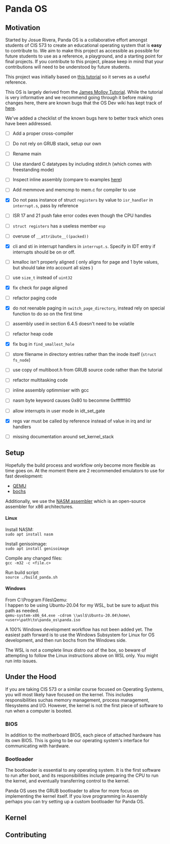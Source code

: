 # Panda OS
## Motivation
Started by Josue Rivera, Panda OS is a collaborative effort amongst students of CIS 573 to create an educational operating system that is **easy** to contribute to. We aim to make 
this project as accessible as possible for future students to use as a reference, 
a playground, and a starting point for final projects. If you contribute to this project, please keep in mind that your contributions will need to be understood by future students.

This project was initially based on [this tutorial](https://web.archive.org/web/20160408171631/http://www.jamesmolloy.co.uk/tutorial_html/1.-Environment%20setup.html) so it serves as a useful reference.

This OS is largely derived from the [James Molloy Tutorial](http://www.jamesmolloy.co.uk/tutorial_html/). While the tutorial is very informative and we recommend going through it before making changes here, there are known bugs that the OS Dev wiki has kept track of [here](https://wiki.osdev.org/James_Molloy's_Tutorial_Known_Bugs). 

We've added a checklist of the known bugs here to better track which ones have been addressed. 

- [ ] Add a proper cross-compiler
- [ ] Do not rely on GRUB stack, setup our own
- [ ] Rename main
- [ ] Use standard C datatypes by including stdint.h (which comes with freestanding mode)
- [ ] Inspect inline assembly (compare to examples [here](https://wiki.osdev.org/Inline_Assembly/Examples))
- [ ] Add memmove and memcmp to mem.c for compiler to use
- [x] Do not pass instance of struct `registers` by value to `isr_handler` in `interrupt.s`, pass by reference
- [ ] ISR 17 and 21 push fake error codes even though the CPU handles
- [ ] `struct registers` has a useless member `esp`
- [ ] overuse of `__attribute__((packed))`
- [x] cli and sti in interrupt handlers in `interrupt.s`. Specify in IDT entry if interrupts should be on or off.
- [ ] kmalloc isn't properly aligned ( only aligns for page and 1 byte values, but should take into account all sizes )
- [ ] use `size_t` instead of `uint32`
- [x] fix check for page aligned
- [ ] refactor paging code
- [x] do not reenable paging in `switch_page_directory`, instead rely on special function to do so on the first time
- [ ] assembly used in section 6.4.5 doesn't need to be volatile
- [ ] refactor heap code
- [x] fix bug in `find_smallest_hole`
- [ ] store filename in directory entries rather than the inode itself (`struct fs_node`)
- [ ] use copy of multiboot.h from GRUB source code rather than the tutorial
- [ ] refactor multitasking code
- [ ] inline assembly optimmiser with gcc
- [ ] nasm byte keyword causes 0x80 to becomme 0xffffff80
- [ ] allow interrupts in user mode in idt_set_gate
- [x] regs var must be called by reference instead of value in irq and isr handlers
- [ ] missing documentation around set_kernel_stack


## Setup

Hopefully the build process and workflow only become more flexible as time goes on. 
At the moment there are 2 recommended emulators to use for fast development:
- [QEMU](https://www.qemu.org/)
- [bochs](http://bochs.sourceforge.net/)

Additionally, we use the [NASM assembler](https://www.nasm.us/xdoc/2.15.05/html/nasmdoc1.html#section-1.1) 
which is an open-source assembler for x86 architectures. 

#### Linux

Install NASM:\
`sudo apt install nasm`

Install genisoimage:\
`sudo apt install genisoimage`

Compile any changed files:\
`gcc -m32 -c <file.c>`

Run build script:\
`source ./build_panda.sh`

#### Windows

From C:\Program Files\Qemu:\
I happen to be using Ubuntu-20.04 for my WSL, but be sure to adjust this path as needed.\
`qemu-system-x86_64.exe -cdrom \\wsl$\Ubuntu-20.04\home\<user>\path\to\panda_os\panda.iso`

A 100% Windows development workflow has not been added yet. The easiest path forward 
is to use the Windows Subsystem for Linux for OS development, and then run bochs from the Windows side. 

The WSL is not a complete linux distro out of the box, so beware of attempting to follow the Linux 
instructions above on WSL only. You might run into issues.

## Under the Hood
If you are taking CIS 573 or a similar course focused on Operating Systems, you will most likely have focused on the kernel. This includes responsibilities suchas memory management, process management, filesystems and I/O. However, the kernel is not the first piece of software to run when a computer is booted. 

### BIOS
In addition to the motherboard BIOS, each piece of attached hardware has its own BIOS. This is going to be our operating system's interface for communicating with hardware. 

### Bootloader
The bootloader is essential to any operating system. It is the first software to run after boot, and its responsibilities include preparing the CPU to run the kernel, and eventually transferring control to the kernel. 

Panda OS uses the GRUB bootloader to allow for more focus on implementing the kernel itself. If you love programming in Assembly perhaps you can try setting up a custom bootloader for Panda OS.

## Kernel


## Contributing

